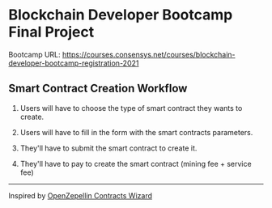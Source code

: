 # Blockchain Developer Bootcamp Final Project

Bootcamp URL: https://courses.consensys.net/courses/blockchain-developer-bootcamp-registration-2021

## Smart Contract Creation Workflow

1. Users will have to choose the type of smart contract they wants to create.

2. Users will have to fill in the form with the smart contracts parameters.

3. They'll have to submit the smart contract to create it.

4. They'll have to pay to create the smart contract (mining fee + service fee)

---

Inspired by [OpenZepellin Contracts Wizard](https://wizard.openzeppelin.com/)

